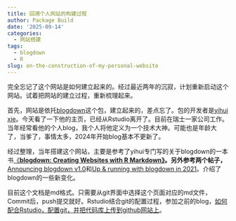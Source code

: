 ```yaml
---
title: 回溯个人网站的构建过程
author: Package Build
date: '2025-09-14'
categories:
  - 网站搭建
tags:
  - blogdown
  - R
slug: on-the-construction-of-my-personal-website
---
```


完全忘记了这个网站是如何建立起来的。经过最近两年的沉寂，计划重新启动这个网站。试着把网站的建立过程，重新梳理起来。

首先，网站是依托[blogdown](https://github.com/rstudio/blogdown "blogdown")这个包，建立起来的，差点忘了。包的开发者是[yihui xie](https://yihui.org/)。今天看了一下他的主页，已经从Rstudio离开了。目前在瑞士一家公司工作。当年经常看他的个人blog，我个人将他定义为一个技术大神。可能也是年龄大了，当爹了，事情太多，2024年开始blog基本不更新了。

经过整理，当年搭建这个网站，主要是参考了yihui专门写的关于blogdown的一本书[《**blogdown: Creating Websites with R Markdown》**](https://bookdown.org/yihui/blogdown/)**。另外参考两个帖子，**[Announcing blogdown v1.0](https://posit.co/blog/blogdown-v1.0/)和[Up & running with blogdown in 2021](https://www.apreshill.com/blog/2020-12-new-year-new-blogdown/)。介绍了blogdown的一些新变化。

目前这个文档是md格式。只需要从git界面中选择这个页面对应的md文件，Commit后，push提交就好。Rstudio结合git的配置过程，参加之前的blog，[如何配合Rstudio，配置git，并把代码库上传到github网站上](https://luansheng.netlify.app/2020/12/27/how-to-set-up-git-and-github-for-r-project/)。
